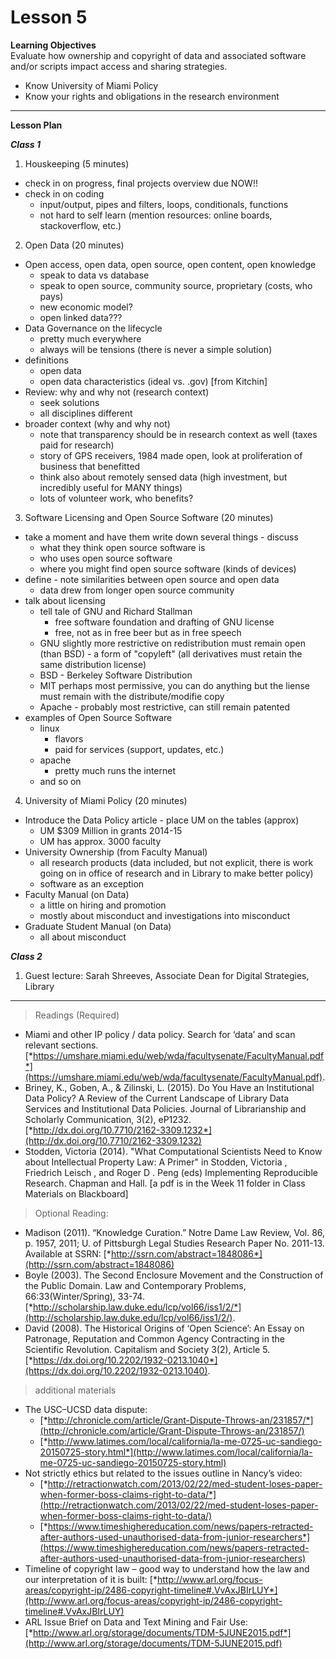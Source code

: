 Lesson 5
========

**Learning Objectives**  
Evaluate how ownership and copyright of data and associated software and/or scripts impact access and sharing strategies.
  - Know University of Miami Policy
  - Know your rights and obligations in the research environment

---

**Lesson Plan**
  
*__Class 1__*  

1. Houskeeping (5 minutes)
  - check in on progress, final projects overview due NOW!!
  - check in on coding
    - input/output, pipes and filters, loops, conditionals, functions
    - not hard to self learn (mention resources: online boards, stackoverflow, etc.)
2. Open Data (20 minutes)
  - Open access, open data, open source, open content, open knowledge
    - speak to data vs database
    - speak to open source, community source, proprietary (costs, who pays)
    - new economic model? 
    - open linked data???
  - Data Governance on the lifecycle
    - pretty much everywhere
    - always will be tensions (there is never a simple solution)
  - definitions
    - open data
    - open data characteristics (ideal vs. .gov) [from Kitchin]
  - Review: why and why not (research context)
    - seek solutions
    - all disciplines different
  - broader context (why and why not)
    - note that transparency should be in research context as well (taxes paid for research)
    - story of GPS receivers, 1984 made open, look at proliferation of business that benefitted
    - think also about remotely sensed data (high investment, but incredibly useful for MANY things)
    - lots of volunteer work, who benefits?
3. Software Licensing and Open Source Software (20 minutes)
  - take a moment and have them write down several things - discuss
    - what they think open source software is
    - who uses open source software
    - where you might find open source software (kinds of devices)
  - define - note similarities between open source and open data
    - data drew from longer open source community
  - talk about licensing
    - tell tale of GNU and Richard Stallman
      - free software foundation and drafting of GNU license
      - free, not as in free beer but as in free speech
    - GNU slightly more restrictive on redistribution must remain open (than BSD) - a form of "copyleft" (all derivatives must retain the same distribution license)
    - BSD - Berkeley Software Distribution
    - MIT perhaps most permissive, you can do anything but the liense must remain with the distribute/modifie copy
    - Apache - probably most restrictive, can still remain patented
  - examples of Open Source Software
    - linux
      - flavors
      - paid for services (support, updates, etc.)
    - apache
      - pretty much runs the internet
    - and so on
4. University of Miami Policy (20 minutes)
  - Introduce the Data Policy article - place UM on the tables (approx)
    - UM $309 Million in grants 2014-15
    - UM has approx. 3000 faculty
  - University Ownership (from Faculty Manual)
    - all research products (data included, but not explicit, there is work going on in office of research and in Library to make better policy)
    - software as an exception
  - Faculty Manual (on Data)
    - a little on hiring and promotion
    - mostly about misconduct and investigations into misconduct
  - Graduate Student Manual (on Data)
    - all about misconduct

*__Class 2__*  

1. Guest lecture: Sarah Shreeves, Associate Dean for Digital Strategies, Library
  
---

> Readings (Required)
  - Miami and other IP policy / data policy. Search for ‘data’ and scan relevant sections. [*https://umshare.miami.edu/web/wda/facultysenate/FacultyManual.pdf*](https://umshare.miami.edu/web/wda/facultysenate/FacultyManual.pdf).
  - Briney, K., Goben, A., & Zilinski, L. (2015). Do You Have an Institutional Data Policy? A Review of the Current Landscape of Library Data Services and Institutional Data Policies. Journal of Librarianship and Scholarly Communication, 3(2), eP1232. [*http://dx.doi.org/10.7710/2162-3309.1232*](http://dx.doi.org/10.7710/2162-3309.1232)
  - Stodden, Victoria (2014). "What Computational Scientists Need to Know about Intellectual Property Law: A Primer" in Stodden,  Victoria , Friedrich Leisch , and Roger D . Peng (eds) Implementing Reproducible Research. Chapman and Hall. [a pdf is in the Week 11 folder in Class Materials on Blackboard]

> Optional Reading:
  - Madison (2011).  “Knowledge Curation.” Notre Dame Law Review, Vol. 86, p. 1957, 2011; U. of Pittsburgh Legal Studies Research Paper No. 2011-13. Available at SSRN: [*http://ssrn.com/abstract=1848086*](http://ssrn.com/abstract=1848086)
  - Boyle (2003). The Second Enclosure Movement and the Construction of the Public Domain. Law and Contemporary Problems, 66:33(Winter/Spring), 33-74. [*http://scholarship.law.duke.edu/lcp/vol66/iss1/2/*](http://scholarship.law.duke.edu/lcp/vol66/iss1/2/).
  - David (2008). The Historical Origins of ‘Open Science’: An Essay on Patronage, Reputation and Common Agency Contracting in the Scientific Revolution. Capitalism and Society 3(2), Article 5. [*https://dx.doi.org/10.2202/1932-0213.1040*](https://dx.doi.org/10.2202/1932-0213.1040).

> additional materials
  - The USC–UCSD data dispute:
    - [*http://chronicle.com/article/Grant-Dispute-Throws-an/231857/*](http://chronicle.com/article/Grant-Dispute-Throws-an/231857/)
    - [*http://www.latimes.com/local/california/la-me-0725-uc-sandiego-20150725-story.html*](http://www.latimes.com/local/california/la-me-0725-uc-sandiego-20150725-story.html)
  - Not strictly ethics but related to the issues outline in Nancy’s video:
    - [*http://retractionwatch.com/2013/02/22/med-student-loses-paper-when-former-boss-claims-right-to-data/*](http://retractionwatch.com/2013/02/22/med-student-loses-paper-when-former-boss-claims-right-to-data/)
    - [*https://www.timeshighereducation.com/news/papers-retracted-after-authors-used-unauthorised-data-from-junior-researchers*](https://www.timeshighereducation.com/news/papers-retracted-after-authors-used-unauthorised-data-from-junior-researchers)
  - Timeline of copyright law – good way to understand how the law and our interpretation of it is built: [*http://www.arl.org/focus-areas/copyright-ip/2486-copyright-timeline#.VvAxJBIrLUY*](http://www.arl.org/focus-areas/copyright-ip/2486-copyright-timeline#.VvAxJBIrLUY)
  - ARL Issue Brief on Data and Text Mining and Fair Use: [*http://www.arl.org/storage/documents/TDM-5JUNE2015.pdf*](http://www.arl.org/storage/documents/TDM-5JUNE2015.pdf)
